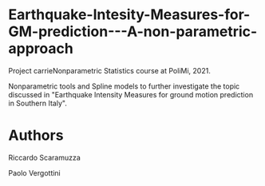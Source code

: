 # Earthquake-Intesity-Measures-for-GM-prediction---A-non-parametric-approach
Project carrieNonparametric Statistics course at PoliMi, 2021.

Nonparametric tools and Spline models to further investigate the topic discussed in "Earthquake Intensity Measures for ground motion prediction in Southern Italy".

# Authors
Riccardo Scaramuzza

Paolo Vergottini


